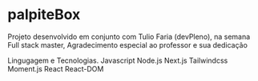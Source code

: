 # palpiteBox
Projeto desenvolvido em conjunto com Tulio Faria (devPleno), na semana Full stack master, Agradecimento especial ao professor e sua dedicação

Lingugagem e Tecnologias.
Javascript
Node.js
Next.js
Tailwindcss
Moment.js
React
React-DOM
